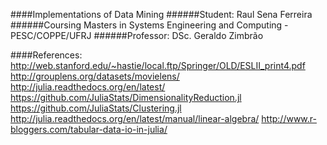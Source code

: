 ####Implementations of Data Mining
######Student: Raul Sena Ferreira
######Coursing Masters in Systems Engineering and Computing - PESC/COPPE/UFRJ
######Professor: DSc. Geraldo Zimbrão

####References:
http://web.stanford.edu/~hastie/local.ftp/Springer/OLD/ESLII_print4.pdf
http://grouplens.org/datasets/movielens/
http://julia.readthedocs.org/en/latest/
https://github.com/JuliaStats/DimensionalityReduction.jl
https://github.com/JuliaStats/Clustering.jl
http://julia.readthedocs.org/en/latest/manual/linear-algebra/
http://www.r-bloggers.com/tabular-data-io-in-julia/
